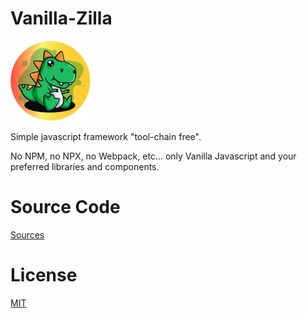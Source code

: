 # Vanilla-Zilla
![](./_media/icon-128.png)

Simple javascript framework "tool-chain free".

No NPM, no NPX, no Webpack, etc... only Vanilla Javascript and your preferred libraries and components.

# Source Code

[Sources](https://github.com/angelogeminiani/vanilla-zilla/blob/main/src/vanilla_zilla.js)


# License

[MIT](./LICENSE)
